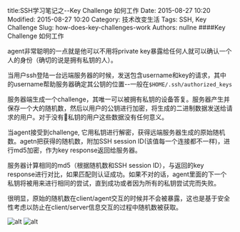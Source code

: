 title:SSH学习笔记之--Key Challenge 如何工作 
Date: 2015-08-27 10:20
Modified: 2015-08-27 10:20
Category: 技术改变生活 
Tags: SSH, Key Challenge 
Slug: how-does-key-challenges-work
Authors: nullne 
####Key Challenge 如何工作
	
agent非常聪明的一点就是他可以不用将private key暴露给任何人就可以确认一个人的身份（确切的说是拥有私钥的人）。  
	
当用户ssh登陆一台远端服务器的时候，发送包含username和key的请求，其中的username帮助服务器确定其公钥的位置--一般在`$HOME/.ssh/authorized_keys`  
	
服务器端生成一个challenge，其唯一可以被拥有私钥的设备答复。服务器产生并保存一个大的随机数，然后以用户的公钥进行加密，将生成的二进制数据发送给请求的用户。对于没有私钥的用户这些数据没有任何意义。  
	
当agent接受到challenge, 它用私钥进行解密，获得远端服务器生成的原始随机数。agetn把获得的随机数，附加SSH session ID(该值每一个连接都不一样)，进行md5加密，作为key response返回给服务器。  
	
服务器计算相同的md5（根据随机数和SSH session ID），与返回的key response进行对比，如果匹配则认证成功。如果不对的话，agent里面的下一个私钥将被用来进行相同的尝试，直到成功或者因为所有的私钥尝试完而失败。  
	
很明显，原始的随机数在client/agent交互的时候并不会被暴露，这也是基于安全性考虑以防止在client/server信息交互的过程中随机数被获取。

![alt](http://www.unixwiz.net/images/ssh-key-challenge.gif "Title")
![alt](http://www.unixwiz.net/images/ssh-key-response.gif)
